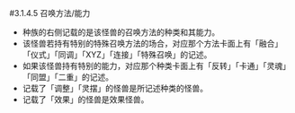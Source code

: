 #3.1.4.5        召唤方法/能力
* 种族的右侧记载的是该怪兽的召唤方法的种类和其能力。
* 该怪兽若持有特别的特殊召唤方法的场合，对应那个方法卡面上有「融合」「仪式」「同调」「XYZ」「连接」「特殊召唤」的记述。
* 如果该怪兽持有特别的能力，对应那个种类卡面上有「反转」「卡通」「灵魂」「同盟」「二重」的记述。
* 记载了「调整」「灵摆」的怪兽是所记述种类的怪兽。
* 记载了「效果」的怪兽是效果怪兽。
